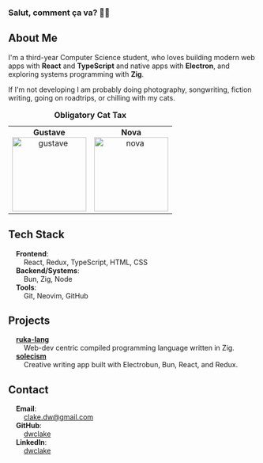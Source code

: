 ### Salut, comment ça va? 🙋‍♂️

## About Me

I'm a third-year Computer Science student, who loves building modern web apps with **React** and **TypeScript** and native apps with **Electron**, and exploring systems programming with **Zig**.

If I'm not developing I am probably doing photography, songwriting, fiction writing, going on roadtrips, or chilling with my cats.

<table>
  <caption><strong>Obligatory Cat Tax</strong></caption>
  <tr>
    <td align="center">
      <strong>Gustave</strong><br>
      <img src="./images/gustave.png" alt="gustave" width="150" height="150"/>
    </td>
    <td align="center">
      <strong>Nova</strong><br>
      <img src="./images/nova.png" alt="nova" width="150" height="150"/>
    </td>
  </tr>
</table>

## Tech Stack

&nbsp;&nbsp;&nbsp;&nbsp;**Frontend**:  
&nbsp;&nbsp;&nbsp;&nbsp;&nbsp;&nbsp;&nbsp;&nbsp;React, Redux, TypeScript, HTML, CSS  
&nbsp;&nbsp;&nbsp;&nbsp;**Backend/Systems**:  
&nbsp;&nbsp;&nbsp;&nbsp;&nbsp;&nbsp;&nbsp;&nbsp;Bun, Zig, Node  
&nbsp;&nbsp;&nbsp;&nbsp;**Tools**:  
&nbsp;&nbsp;&nbsp;&nbsp;&nbsp;&nbsp;&nbsp;&nbsp;Git, Neovim, GitHub  

## Projects

&nbsp;&nbsp;&nbsp;&nbsp;**[ruka-lang](https://github.com/ruka-lang)**    
&nbsp;&nbsp;&nbsp;&nbsp;&nbsp;&nbsp;&nbsp;&nbsp;Web-dev centric compiled programming language written in Zig.  
&nbsp;&nbsp;&nbsp;&nbsp;**[solecism](https://github.com/dwclake/solecism.app)**  
&nbsp;&nbsp;&nbsp;&nbsp;&nbsp;&nbsp;&nbsp;&nbsp;Creative writing app built with Electrobun, Bun, React, and Redux.
  
## Contact

&nbsp;&nbsp;&nbsp;&nbsp;**Email**:  
&nbsp;&nbsp;&nbsp;&nbsp;&nbsp;&nbsp;&nbsp;&nbsp;clake.dw@gmail.com   
&nbsp;&nbsp;&nbsp;&nbsp;**GitHub**:  
&nbsp;&nbsp;&nbsp;&nbsp;&nbsp;&nbsp;&nbsp;&nbsp;[dwclake](https://github.com/dwclake)   
&nbsp;&nbsp;&nbsp;&nbsp;**LinkedIn**:  
&nbsp;&nbsp;&nbsp;&nbsp;&nbsp;&nbsp;&nbsp;&nbsp;[dwclake](https://www.linkedin.com/in/dwclake/)  
